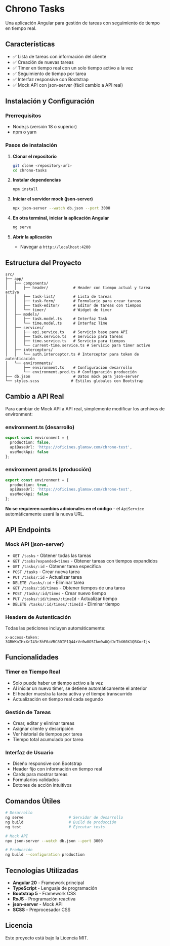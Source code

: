 # Chrono Tasks

Una aplicación Angular para gestión de tareas con seguimiento de tiempo en tiempo real.

## Características

- ✅ Lista de tareas con información del cliente
- ✅ Creación de nuevas tareas
- ✅ Timer en tiempo real con un solo tiempo activo a la vez
- ✅ Seguimiento de tiempo por tarea
- ✅ Interfaz responsive con Bootstrap
- ✅ Mock API con json-server (fácil cambio a API real)

## Instalación y Configuración

### Prerrequisitos

- Node.js (versión 18 o superior)
- npm o yarn

### Pasos de instalación

1. **Clonar el repositorio**
   ```bash
   git clone <repository-url>
   cd chrono-tasks
   ```

2. **Instalar dependencias**
   ```bash
   npm install
   ```

3. **Iniciar el servidor mock (json-server)**
   ```bash
   npx json-server --watch db.json --port 3000
   ```

4. **En otra terminal, iniciar la aplicación Angular**
   ```bash
   ng serve
   ```

5. **Abrir la aplicación**
   - Navegar a `http://localhost:4200`

## Estructura del Proyecto

```
src/
├── app/
│   ├── components/
│   │   ├── header/           # Header con tiempo actual y tarea activa
│   │   ├── task-list/        # Lista de tareas
│   │   ├── task-form/        # Formulario para crear tareas
│   │   ├── task-editor/      # Editor de tareas con tiempos
│   │   └── timer/            # Widget de timer
│   ├── models/
│   │   ├── task.model.ts     # Interfaz Task
│   │   └── time.model.ts     # Interfaz Time
│   ├── services/
│   │   ├── api.service.ts    # Servicio base para API
│   │   ├── task.service.ts   # Servicio para tareas
│   │   ├── time.service.ts   # Servicio para tiempos
│   │   └── current-time.service.ts # Servicio para timer activo
│   ├── interceptors/
│   │   └── auth.interceptor.ts # Interceptor para token de autenticación
│   └── environments/
│       ├── environment.ts    # Configuración desarrollo
│       └── environment.prod.ts # Configuración producción
├── db.json                   # Datos mock para json-server
└── styles.scss              # Estilos globales con Bootstrap
```

## Cambio a API Real

Para cambiar de Mock API a API real, simplemente modificar los archivos de environment:

### environment.ts (desarrollo)
```typescript
export const environment = {
  production: false,
  apiBaseUrl: 'https://oficines.glamsw.com/chrono-test',
  useMockApi: false
};
```

### environment.prod.ts (producción)
```typescript
export const environment = {
  production: true,
  apiBaseUrl: 'https://oficines.glamsw.com/chrono-test',
  useMockApi: false
};
```

**No se requieren cambios adicionales en el código** - el `ApiService` automáticamente usará la nueva URL.

## API Endpoints

### Mock API (json-server)
- `GET /tasks` - Obtener todas las tareas
- `GET /tasks?expanded=times` - Obtener tareas con tiempos expandidos
- `GET /tasks/:id` - Obtener tarea específica
- `POST /tasks` - Crear nueva tarea
- `PUT /tasks/:id` - Actualizar tarea
- `DELETE /tasks/:id` - Eliminar tarea
- `GET /tasks/:id/times` - Obtener tiempos de una tarea
- `POST /tasks/:id/times` - Crear nuevo tiempo
- `PUT /tasks/:id/times/:timeId` - Actualizar tiempo
- `DELETE /tasks/:id/times/:timeId` - Eliminar tiempo

### Headers de Autenticación
Todas las peticiones incluyen automáticamente:
```
x-access-token: 3GBWKoIHxXrI43r3hF0aVRC80IP1Q44rVr0w0O5Ikm0wUQdJcTbX60X1QBXorIjs
```

## Funcionalidades

### Timer en Tiempo Real
- Solo puede haber un tiempo activo a la vez
- Al iniciar un nuevo timer, se detiene automáticamente el anterior
- El header muestra la tarea activa y el tiempo transcurrido
- Actualización en tiempo real cada segundo

### Gestión de Tareas
- Crear, editar y eliminar tareas
- Asignar cliente y descripción
- Ver historial de tiempos por tarea
- Tiempo total acumulado por tarea

### Interfaz de Usuario
- Diseño responsive con Bootstrap
- Header fijo con información en tiempo real
- Cards para mostrar tareas
- Formularios validados
- Botones de acción intuitivos

## Comandos Útiles

```bash
# Desarrollo
ng serve                    # Servidor de desarrollo
ng build                    # Build de producción
ng test                     # Ejecutar tests

# Mock API
npx json-server --watch db.json --port 3000

# Producción
ng build --configuration production
```

## Tecnologías Utilizadas

- **Angular 20** - Framework principal
- **TypeScript** - Lenguaje de programación
- **Bootstrap 5** - Framework CSS
- **RxJS** - Programación reactiva
- **json-server** - Mock API
- **SCSS** - Preprocesador CSS

## Licencia

Este proyecto está bajo la Licencia MIT.
